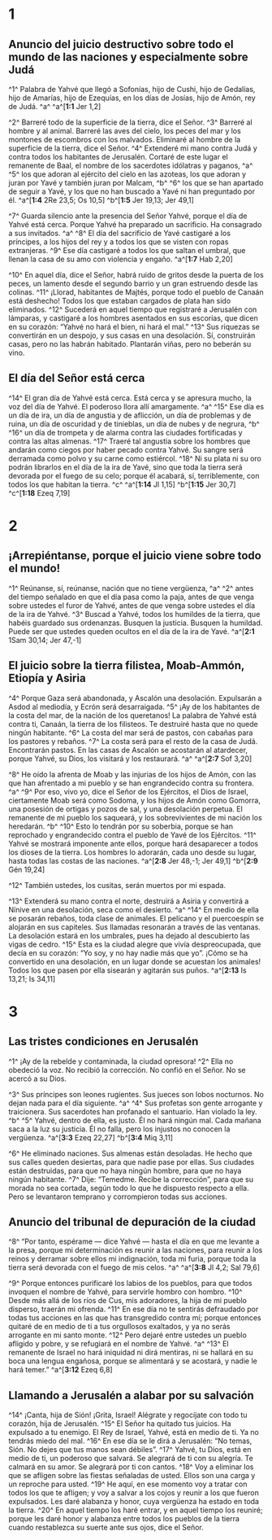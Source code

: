 # 1
## Anuncio del juicio destructivo sobre todo el mundo de las naciones y especialmente sobre Judá
^1^ Palabra de Yahvé que llegó a Sofonías, hijo de Cushi, hijo de Gedalías, hijo de Amarías, hijo de Ezequías, en los días de Josías, hijo de Amón, rey de Judá. ^a^ 
^a^[**1:1** Jer 1,2]

^2^ Barreré todo de la superficie de la tierra, dice el Señor. ^3^ Barreré al hombre y al animal. Barreré las aves del cielo, los peces del mar y los montones de escombros con los malvados. Eliminaré al hombre de la superficie de la tierra, dice el Señor. ^4^ Extenderé mi mano contra Judá y contra todos los habitantes de Jerusalén. Cortaré de este lugar el remanente de Baal, el nombre de los sacerdotes idólatras y paganos, ^a^ ^5^ los que adoran al ejército del cielo en las azoteas, los que adoran y juran por Yavé y también juran por Malcam, ^b^ ^6^ los que se han apartado de seguir a Yavé, y los que no han buscado a Yavé ni han preguntado por él. 
^a^[**1:4** 2Re 23,5; Os 10,5] ^b^[**1:5** Jer 19,13; Jer 49,1]

^7^ Guarda silencio ante la presencia del Señor Yahvé, porque el día de Yahvé está cerca. Porque Yahvé ha preparado un sacrificio. Ha consagrado a sus invitados. ^a^ ^8^ El día del sacrificio de Yavé castigaré a los príncipes, a los hijos del rey y a todos los que se visten con ropas extranjeras. ^9^ Ese día castigaré a todos los que saltan el umbral, que llenan la casa de su amo con violencia y engaño. 
^a^[**1:7** Hab 2,20]

^10^ En aquel día, dice el Señor, habrá ruido de gritos desde la puerta de los peces, un lamento desde el segundo barrio y un gran estruendo desde las colinas. ^11^ ¡Llorad, habitantes de Majtés, porque todo el pueblo de Canaán está deshecho! Todos los que estaban cargados de plata han sido eliminados. ^12^ Sucederá en aquel tiempo que registraré a Jerusalén con lámparas, y castigaré a los hombres asentados en sus escorias, que dicen en su corazón: “Yahvé no hará el bien, ni hará el mal.” ^13^ Sus riquezas se convertirán en un despojo, y sus casas en una desolación. Sí, construirán casas, pero no las habrán habitado. Plantarán viñas, pero no beberán su vino. 

## El día del Señor está cerca
^14^ El gran día de Yahvé está cerca. Está cerca y se apresura mucho, la voz del día de Yahvé. El poderoso llora allí amargamente. ^a^ ^15^ Ese día es un día de ira, un día de angustia y de aflicción, un día de problemas y de ruina, un día de oscuridad y de tinieblas, un día de nubes y de negrura, ^b^ ^16^ un día de trompeta y de alarma contra las ciudades fortificadas y contra las altas almenas. ^17^ Traeré tal angustia sobre los hombres que andarán como ciegos por haber pecado contra Yahvé. Su sangre será derramada como polvo y su carne como estiércol. ^18^ Ni su plata ni su oro podrán librarlos en el día de la ira de Yavé, sino que toda la tierra será devorada por el fuego de su celo; porque él acabará, sí, terriblemente, con todos los que habitan la tierra. ^c^ 
^a^[**1:14** Jl 1,15] ^b^[**1:15** Jer 30,7] ^c^[**1:18** Ezeq 7,19]

# 2
## ¡Arrepiéntanse, porque el juicio viene sobre todo el mundo!
^1^ Reúnanse, sí, reúnanse, nación que no tiene vergüenza, ^a^ ^2^ antes del tiempo señalado en que el día pasa como la paja, antes de que venga sobre ustedes el furor de Yahvé, antes de que venga sobre ustedes el día de la ira de Yahvé. ^3^ Buscad a Yahvé, todos los humildes de la tierra, que habéis guardado sus ordenanzas. Busquen la justicia. Busquen la humildad. Puede ser que ustedes queden ocultos en el día de la ira de Yavé.
^a^[**2:1** 1Sam 30,14; Jer 47,-1]

## El juicio sobre la tierra filistea, Moab-Ammón, Etiopía y Asiria
^4^ Porque Gaza será abandonada, y Ascalón una desolación. Expulsarán a Asdod al mediodía, y Ecrón será desarraigada. ^5^ ¡Ay de los habitantes de la costa del mar, de la nación de los queretanos! La palabra de Yahvé está contra ti, Canaán, la tierra de los filisteos. Te destruiré hasta que no quede ningún habitante. ^6^ La costa del mar será de pastos, con cabañas para los pastores y rebaños. ^7^ La costa será para el resto de la casa de Judá. Encontrarán pastos. En las casas de Ascalón se acostarán al atardecer, porque Yahvé, su Dios, los visitará y los restaurará. ^a^ 
^a^[**2:7** Sof 3,20]

^8^ He oído la afrenta de Moab y las injurias de los hijos de Amón, con las que han afrentado a mi pueblo y se han engrandecido contra su frontera. ^a^ ^9^ Por eso, vivo yo, dice el Señor de los Ejércitos, el Dios de Israel, ciertamente Moab será como Sodoma, y los hijos de Amón como Gomorra, una posesión de ortigas y pozos de sal, y una desolación perpetua. El remanente de mi pueblo los saqueará, y los sobrevivientes de mi nación los heredarán. ^b^ ^10^ Esto lo tendrán por su soberbia, porque se han reprochado y engrandecido contra el pueblo de Yavé de los Ejércitos. ^11^ Yahvé se mostrará imponente ante ellos, porque hará desaparecer a todos los dioses de la tierra. Los hombres lo adorarán, cada uno desde su lugar, hasta todas las costas de las naciones. 
^a^[**2:8** Jer 48,-1; Jer 49,1] ^b^[**2:9** Gén 19,24]

^12^ También ustedes, los cusitas, serán muertos por mi espada. 

^13^ Extenderá su mano contra el norte, destruirá a Asiria y convertirá a Nínive en una desolación, seca como el desierto. ^a^ ^14^ En medio de ella se posarán rebaños, toda clase de animales. El pelícano y el puercoespín se alojarán en sus capiteles. Sus llamadas resonarán a través de las ventanas. La desolación estará en los umbrales, pues ha dejado al descubierto las vigas de cedro. ^15^ Esta es la ciudad alegre que vivía despreocupada, que decía en su corazón: “Yo soy, y no hay nadie más que yo”. ¡Cómo se ha convertido en una desolación, en un lugar donde se acuestan los animales! Todos los que pasen por ella sisearán y agitarán sus puños.
^a^[**2:13** Is 13,21; Is 34,11]

# 3
## Las tristes condiciones en Jerusalén
^1^ ¡Ay de la rebelde y contaminada, la ciudad opresora! ^2^ Ella no obedeció la voz. No recibió la corrección. No confió en el Señor. No se acercó a su Dios. 

^3^ Sus príncipes son leones rugientes. Sus jueces son lobos nocturnos. No dejan nada para el día siguiente. ^a^ ^4^ Sus profetas son gente arrogante y traicionera. Sus sacerdotes han profanado el santuario. Han violado la ley. ^b^ ^5^ Yahvé, dentro de ella, es justo. Él no hará ningún mal. Cada mañana saca a la luz su justicia. Él no falla, pero los injustos no conocen la vergüenza. 
^a^[**3:3** Ezeq 22,27] ^b^[**3:4** Miq 3,11]

^6^ He eliminado naciones. Sus almenas están desoladas. He hecho que sus calles queden desiertas, para que nadie pase por ellas. Sus ciudades están destruidas, para que no haya ningún hombre, para que no haya ningún habitante. ^7^ Dije: “Temedme. Recibe la corrección”, para que su morada no sea cortada, según todo lo que he dispuesto respecto a ella. Pero se levantaron temprano y corrompieron todas sus acciones. 

## Anuncio del tribunal de depuración de la ciudad
^8^ “Por tanto, espérame — dice Yahvé — hasta el día en que me levante a la presa, porque mi determinación es reunir a las naciones, para reunir a los reinos y derramar sobre ellos mi indignación, toda mi furia, porque toda la tierra será devorada con el fuego de mis celos. ^a^ 
^a^[**3:8** Jl 4,2; Sal 79,6]

^9^ Porque entonces purificaré los labios de los pueblos, para que todos invoquen el nombre de Yahvé, para servirle hombro con hombro. ^10^ Desde más allá de los ríos de Cus, mis adoradores, la hija de mi pueblo disperso, traerán mi ofrenda. ^11^ En ese día no te sentirás defraudado por todas tus acciones en las que has transgredido contra mí; porque entonces quitaré de en medio de ti a tus orgullosos exaltados, y ya no serás arrogante en mi santo monte. ^12^ Pero dejaré entre ustedes un pueblo afligido y pobre, y se refugiará en el nombre de Yahvé. ^a^ ^13^ El remanente de Israel no hará iniquidad ni dirá mentiras, ni se hallará en su boca una lengua engañosa, porque se alimentará y se acostará, y nadie le hará temer.”
^a^[**3:12** Ezeq 6,8]

## Llamando a Jerusalén a alabar por su salvación
^14^ ¡Canta, hija de Sión! ¡Grita, Israel! Alégrate y regocíjate con todo tu corazón, hija de Jerusalén. ^15^ El Señor ha quitado tus juicios. Ha expulsado a tu enemigo. El Rey de Israel, Yahvé, está en medio de ti. Ya no tendrás miedo del mal. ^16^ En ese día se le dirá a Jerusalén: “No temas, Sión. No dejes que tus manos sean débiles”. ^17^ Yahvé, tu Dios, está en medio de ti, un poderoso que salvará. Se alegrará de ti con su alegría. Te calmará en su amor. Se alegrará por ti con cantos. ^18^ Voy a eliminar los que se afligen sobre las fiestas señaladas de usted. Ellos son una carga y un reproche para usted. ^19^ He aquí, en ese momento voy a tratar con todos los que te afligen; y voy a salvar a los cojos y reunir a los que fueron expulsados. Les daré alabanza y honor, cuya vergüenza ha estado en toda la tierra. ^20^ En aquel tiempo los haré entrar, y en aquel tiempo los reuniré; porque les daré honor y alabanza entre todos los pueblos de la tierra cuando restablezca su suerte ante sus ojos, dice el Señor.